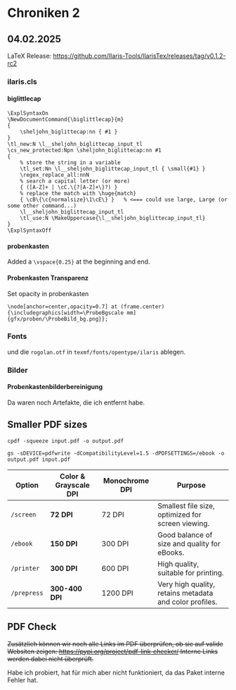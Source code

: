 # Chroniken 2

## 04.02.2025

LaTeX Release: https://github.com/Ilaris-Tools/IlarisTex/releases/tag/v0.1.2-rc2

### ilaris.cls

#### biglittlecap

```
\ExplSyntaxOn
\NewDocumentCommand{\biglittlecap}{m}
{
    \sheljohn_biglittecap:nn { #1 }
}
\tl_new:N \l__sheljohn_biglittecap_input_tl
\cs_new_protected:Npn \sheljohn_biglittecap:nn #1
{
    % store the string in a variable   
    \tl_set:Nn \l__sheljohn_biglittecap_input_tl { \small{#1} }
    \regex_replace_all:nnN
    % search a capital letter (or more)
    { ([A-Z]+ | \cC.\{?[A-Z]+\}?) }
    % replace the match with \huge{match}
    { \cB\{\c{normalsize}\1\cE\} }   % <=== could use large, Large (or some other command...)
    \l__sheljohn_biglittecap_input_tl
    \tl_use:N \MakeUppercase{\l__sheljohn_biglittecap_input_tl}
}
\ExplSyntaxOff
```

#### probenkasten 

Added a `\vspace{0.25}` at the beginning and end.

#### Probenkasten Transparenz

Set opacity in probenkasten

`\node[anchor=center,opacity=0.7] at (frame.center) {\includegraphics[width=\ProbeBgscale mm]{gfx/proben/\ProbeBild_bg.png}};`

### Fonts

und die `rogolan.otf` in `texmf/fonts/opentype/ilaris` ablegen.

### Bilder
#### Probenkastenbilderbereinigung

Da waren noch Artefakte, die ich entfernt habe.

## Smaller PDF sizes

`cpdf -squeeze input.pdf -o output.pdf`

`gs -sDEVICE=pdfwrite -dCompatibilityLevel=1.5 -dPDFSETTINGS=/ebook -o output.pdf input.pdf`

| Option      | Color & Grayscale DPI | Monochrome DPI | Purpose |
|------------|----------------------|---------------|---------|
| `/screen`  | **72 DPI**            | 72 DPI        | Smallest file size, optimized for screen viewing. |
| `/ebook`   | **150 DPI**           | 300 DPI       | Good balance of size and quality for eBooks. |
| `/printer` | **300 DPI**           | 600 DPI       | High quality, suitable for printing. |
| `/prepress`| **300-400 DPI**       | 1200 DPI      | Very high quality, retains metadata and color profiles. |

## PDF Check

~~Zusätzlich können wir noch alle Links im PDF überprüfen, ob sie auf valide Websiten zeigen: https://pypi.org/project/pdf-link-checker/ Interne Links werden dabei nicht überprüft.~~

Habe ich probiert, hat für mich aber nicht funktioniert, da das Paket interne Fehler hat.